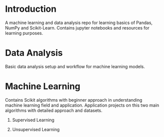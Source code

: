 # Introduction

A machine learning and data analysis repo for learning basics of Pandas, NumPy and Scikit-Learn. Contains jupyter notebooks and resources for learning purposes.

# Data Analysis

Basic data analysis setup and workflow for machine learning models.

# Machine Learning

Contains Scikit algorithms with beginner approach in understanding machine learning field and application. Application projects on this two main algorithms with detailed approach and datasets.

1. Supervised Learning

2. Unsupervised Learning

